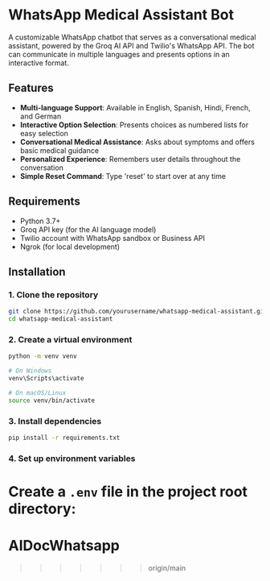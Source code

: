 
# WhatsApp Medical Assistant Bot

A customizable WhatsApp chatbot that serves as a conversational medical assistant, powered by the Groq AI API and Twilio's WhatsApp API. The bot can communicate in multiple languages and presents options in an interactive format.

## Features

- **Multi-language Support**: Available in English, Spanish, Hindi, French, and German
- **Interactive Option Selection**: Presents choices as numbered lists for easy selection
- **Conversational Medical Assistance**: Asks about symptoms and offers basic medical guidance
- **Personalized Experience**: Remembers user details throughout the conversation
- **Simple Reset Command**: Type 'reset' to start over at any time

## Requirements

- Python 3.7+
- Groq API key (for the AI language model)
- Twilio account with WhatsApp sandbox or Business API
- Ngrok (for local development)

## Installation

### 1. Clone the repository

```bash
git clone https://github.com/yourusername/whatsapp-medical-assistant.git
cd whatsapp-medical-assistant
```

### 2. Create a virtual environment

```bash
python -m venv venv

# On Windows
venv\Scripts\activate

# On macOS/Linux
source venv/bin/activate
```

### 3. Install dependencies

```bash
pip install -r requirements.txt
```

### 4. Set up environment variables

Create a `.env` file in the project root directory: 
=======
# AIDocWhatsapp
>>>>>>> origin/main
